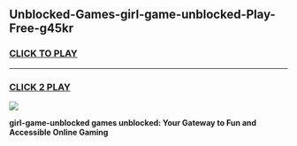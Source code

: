 
## Unblocked-Games-girl-game-unblocked-Play-Free-g45kr
<h3>
<a href="https://premium76.site?title=girl-game-unblocked&ref=22A">CLICK TO PLAY</a></h3>
<hr>

<h3>
<a href="https://premium76.site?title=girl-game-unblocked&ref=22A">CLICK 2 PLAY</a>
  
</h3>

<a href="https://premium76.site?title=girl-game-unblocked&ref=22A"><img src="https://clearcache.store/games.png"></a>


**girl-game-unblocked games unblocked: Your Gateway to Fun and Accessible Online Gaming**
